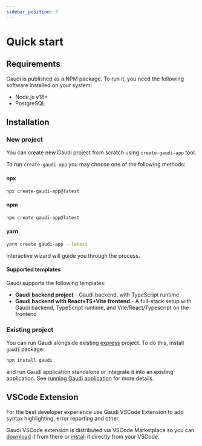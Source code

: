 ```yaml
---
sidebar_position: 3
---
```


# Quick start

## Requirements

Gaudi is published as a NPM package.
To run it, you need the following software installed on your system:

- Node.js v18+
- PostgreSQL


## Installation

### New project

You can create new Gaudi project from scratch using `create-gaudi-app` tool.

To run `create-gaudi-app` you may choose one of the following methods:

#### npx

```bash
npx create-gaudi-app@latest
```

#### npm

```bash
npm create gaudi-app@latest
```

#### yarn

```sh
yarn create gaudi-app --latest
```

Interactive wizard will guide you through the process.

#### Supported templates

Gaudi supports the following templates:

- **Gaudi backend project** - Gaudi backend, with TypeScript runtime
- **Gaudi backend with React+TS+Vite frontend** - A full-stack setup with Gaudi backend, TypeScript runtime, and Vite/React/Typescript on the frontend

### Existing project

You can run Gaudi alongside existing [express](https://expressjs.com/) project. To do this, install `gaudi` package:

```bash
npm install gaudi
```

and run Gaudi application standalone or integrate it into an existing application. See [running Gaudi application](../core-concepts/application) for more details.

## VSCode Extension

For the best developer experience use Gaudi VSCode Extension to add syntax highlighting, error reporting and other.

Gaudi VSCode extension is distributed via VSCode Marketplace so you can [download](https://marketplace.visualstudio.com/items?itemName=gaudi.vscode) it from there or [install](https://code.visualstudio.com/docs/editor/extension-marketplace) it directly from your VSCode.
